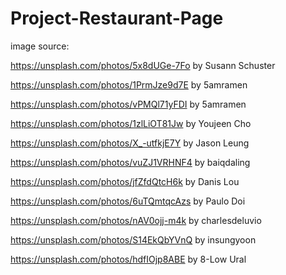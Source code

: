 # Project-Restaurant-Page

image source:

https://unsplash.com/photos/5x8dUGe-7Fo by Susann Schuster

https://unsplash.com/photos/1PrmJze9d7E by 5amramen

https://unsplash.com/photos/vPMQl71yFDI by 5amramen

https://unsplash.com/photos/1zlLiOT81Jw by Youjeen Cho

https://unsplash.com/photos/X_-utfkjE7Y by Jason Leung

https://unsplash.com/photos/vuZJ1VRHNF4 by baiqdaling

https://unsplash.com/photos/jfZfdQtcH6k by Danis Lou

https://unsplash.com/photos/6uTQmtqcAzs by Paulo Doi

https://unsplash.com/photos/nAV0ojj-m4k by charlesdeluvio

https://unsplash.com/photos/S14EkQbYVnQ by insungyoon

https://unsplash.com/photos/hdfIOjp8ABE by 8-Low Ural
